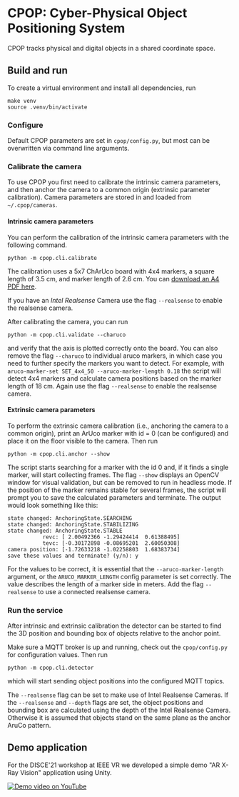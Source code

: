 CPOP: Cyber-Physical Object Positioning System
==============================================

CPOP tracks physical and digital objects in a shared coordinate space.

## Build and run

To create a virtual environment and install all dependencies, run

    make venv
    source .venv/bin/activate

### Configure

Default CPOP parameters are set in `cpop/config.py`, but most can be overwritten via command line arguments.

### Calibrate the camera

To use CPOP you first need to calibrate the intrinsic camera parameters, and then anchor the camera to a common origin
(extrinsic parameter calibration).
Camera parameters are stored in and loaded from `~/.cpop/cameras`.

#### Intrinsic camera parameters

You can perform the calibration of the intrinsic camera parameters with the following command.

    python -m cpop.cli.calibrate

The calibration uses a 5x7 ChArUco board with 4x4 markers, a square length of 3.5 cm, and marker length of 2.6 cm. You
can [download an A4 PDF here](https://cognitivexr.at/static/files/calib.io_charuco_297x210_5x7_35_DICT_4X4.pdf).

If you have an *Intel Realsense* Camera use the flag `--realsense` to enable the realsense camera.

After calibrating the camera, you can run

    python -m cpop.cli.validate --charuco

and verify that the axis is plotted correctly onto the board. You can also remove the flag `--charuco` to individual
aruco markers, in which case you need to further specify the markers you want to detect. For example,
with `aruco-marker-set SET_4x4_50 --aruco-marker-length 0.18` the script will detect 4x4 markers and calculate camera
positions based on the marker length of 18 cm.
Again use the flag `--realsense` to enable the realsense camera.

#### Extrinsic camera parameters

To perform the extrinsic camera calibration (i.e., anchoring the camera to a common origin), print an ArUco marker with
id = 0 (can be configured) and place it on the floor visible to the camera. Then run

    python -m cpop.cli.anchor --show

The script starts searching for a marker with the id 0 and, if it finds a single marker, will start collecting frames.
The flag `--show` displays an OpenCV window for visual validation, but can be removed to run in headless mode.
If the position of the marker remains stable for several frames, the script will prompt you to save the calculated
parameters and terminate. The output would look something like this:

    state changed: AnchoringState.SEARCHING
    state changed: AnchoringState.STABILIZING
    state changed: AnchoringState.STABLE
               revc: [ 2.00492366 -1.29424414  0.61388495]
               tevc: [-0.30172898 -0.08695201  2.60050308]
    camera position: [-1.72633218 -1.02258803  1.68383734]
    save these values and terminate? (y/n): y

For the values to be correct, it is essential that the `--aruco-marker-length` argument, or the `ARUCO_MARKER_LENGTH`
config parameter is set correctly.
The value describes the length of a marker side in meters.
Add the flag `--realsense` to use a connected realsense camera.

### Run the service

After intrinsic and extrinsic calibration the detector can be started to find the 3D position and bounding box of objects relative to the anchor point.

Make sure a MQTT broker is up and running, check out the `cpop/config.py` for configuration values. Then run

    python -m cpop.cli.detector

which will start sending object positions into the configured MQTT topics.

The `--realsense` flag can be set to make use of Intel Realsense Cameras.
If the `--realsense` and `--depth` flags are set, the object positions and bounding box are calculated using the depth of the Intel Realsense Camera.
Otherwise it is assumed that objects stand on the same plane as the anchor AruCo pattern.

## Demo application

For the DISCE'21 workshop at IEEE VR we developed a simple demo "AR X-Ray Vision" application using Unity.

[![Demo video on YouTube](https://img.youtube.com/vi/nY3PLUTVSbw/0.jpg)](https://www.youtube.com/watch?v=nY3PLUTVSbw)
